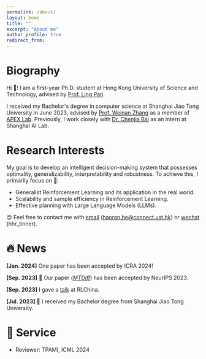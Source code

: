 ```yaml
---
permalink: /about/
layout: home
title: ""
excerpt: "About me"
author_profile: true
redirect_from: 
---
```

<meta charset="utf-8">

# Biography
Hi &#129303;! I am a first-year Ph.D. student at Hong Kong University of Science and Technology, advised by [Prof. Ling Pan](https://ling-pan.github.io/). 

I received my Bachelor's degree in computer science at Shanghai Jiao Tong University in June 2023, advised by [Prof. Weinan Zhang](http://wnzhang.net/) as a member of [APEX Lab](https://apex.sjtu.edu.cn/). Previously, I work closely with [Dr. Chenjia Bai](https://baichenjia.github.io/) as an intern at Shanghai AI Lab.

# Research Interests
My goal is to develop an intelligent decision-making system that possesses optimality, generalizability, interpretability and robustness. To achieve this, I primarily focus on &#129300;:
* Generalist Reinforcement Learning and its application in the real world.
* Scalability and sample efficiency in Reinforcement Learning.
* Effective planning with Large Language Models (LLMs).

 &#128522; Feel free to contact me with <u>email</u> (<a href="haoran.he@connect.ust.hk">haoran.he@connect.ust.hk</a>) or <u>wechat</u> (hhr_tinner).

# &#128293; News
<strong>[Jan. 2024]</strong> One paper has been accepted by ICRA 2024!

<strong>[Sep. 2023]</strong> &#127881; Our paper ([*MTDiff*](https://arxiv.org/abs/2305.18459)) has been accepted by NeurIPS 2023.

<strong>[Sep. 2023]</strong> I gave a [talk](https://www.bilibili.com/video/BV1hu4y1y7sC/?spm_id_from=333.999.0.0) at RLChina.

<strong>[Jul. 2023]</strong> &#127881; I received my Bachelor degree from Shanghai Jiao Tong University.

# 📖 Service
- Reviewer: TPAMI, ICML 2024
